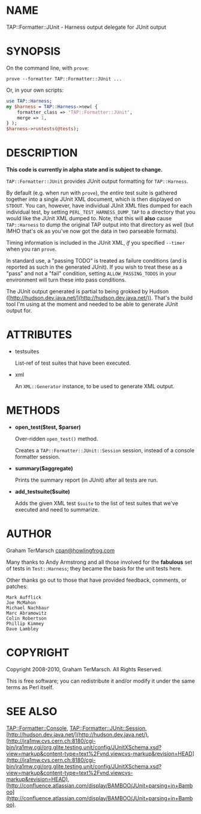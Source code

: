 # NAME

TAP::Formatter::JUnit - Harness output delegate for JUnit output

# SYNOPSIS

On the command line, with `prove`:

```
prove --formatter TAP::Formatter::JUnit ...
```

Or, in your own scripts:

```perl
use TAP::Harness;
my $harness = TAP::Harness->new( {
    formatter_class => 'TAP::Formatter::JUnit',
    merge => 1,
} );
$harness->runtests(@tests);
```

# DESCRIPTION

**This code is currently in alpha state and is subject to change.**

`TAP::Formatter::JUnit` provides JUnit output formatting for `TAP::Harness`.

By default (e.g. when run with `prove`), the _entire_ test suite is gathered
together into a single JUnit XML document, which is then displayed on `STDOUT`.
You can, however, have individual JUnit XML files dumped for each individual
test, by setting `PERL_TEST_HARNESS_DUMP_TAP` to a directory that you would
like the JUnit XML dumped to.  Note, that this will **also** cause
`TAP::Harness` to dump the original TAP output into that directory as well (but
IMHO that's ok as you've now got the data in two parseable formats).

Timing information is included in the JUnit XML, _if_ you specified `--timer`
when you ran `prove`.

In standard use, a "passing TODO" is treated as failure conditions (and is
reported as such in the generated JUnit).  If you wish to treat these as a
"pass" and not a "fail" condition, setting `ALLOW_PASSING_TODOS` in your
environment will turn these into pass conditions.

The JUnit output generated is partial to being grokked by Hudson
([http://hudson.dev.java.net/](http://hudson.dev.java.net/)).  That's the build tool I'm using at the
moment and needed to be able to generate JUnit output for.

# ATTRIBUTES

- testsuites

    List-ref of test suites that have been executed.

- xml

    An `XML::Generator` instance, to be used to generate XML output.

# METHODS

- **open\_test($test, $parser)**

    Over-ridden `open_test()` method.

    Creates a `TAP::Formatter::JUnit::Session` session, instead of a console
    formatter session.

- **summary($aggregate)**

    Prints the summary report (in JUnit) after all tests are run.

- **add\_testsuite($suite)**

    Adds the given XML test `$suite` to the list of test suites that we've
    executed and need to summarize.

# AUTHOR

Graham TerMarsch <cpan@howlingfrog.com>

Many thanks to Andy Armstrong and all those involved for the **fabulous** set of
tests in `Test::Harness`; they became the basis for the unit tests here.

Other thanks go out to those that have provided feedback, comments, or patches:

```
Mark Aufflick
Joe McMahon
Michael Nachbaur
Marc Abramowitz
Colin Robertson
Phillip Kimmey
Dave Lambley
```

# COPYRIGHT

Copyright 2008-2010, Graham TerMarsch.  All Rights Reserved.

This is free software; you can redistribute it and/or modify it under the same
terms as Perl itself.

# SEE ALSO

[TAP::Formatter::Console](https://metacpan.org/pod/TAP%3A%3AFormatter%3A%3AConsole),
[TAP::Formatter::JUnit::Session](https://metacpan.org/pod/TAP%3A%3AFormatter%3A%3AJUnit%3A%3ASession),
[http://hudson.dev.java.net/](http://hudson.dev.java.net/),
[http://jra1mw.cvs.cern.ch:8180/cgi-bin/jra1mw.cgi/org.glite.testing.unit/config/JUnitXSchema.xsd?view=markup&content-type=text%2Fvnd.viewcvs-markup&revision=HEAD](http://jra1mw.cvs.cern.ch:8180/cgi-bin/jra1mw.cgi/org.glite.testing.unit/config/JUnitXSchema.xsd?view=markup&content-type=text%2Fvnd.viewcvs-markup&revision=HEAD),
[http://confluence.atlassian.com/display/BAMBOO/JUnit+parsing+in+Bamboo](http://confluence.atlassian.com/display/BAMBOO/JUnit+parsing+in+Bamboo).
